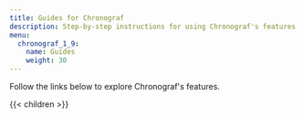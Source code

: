 ```yaml
---
title: Guides for Chronograf
description: Step-by-step instructions for using Chronograf's features.
menu:
  chronograf_1_9:
    name: Guides
    weight: 30
---
```


Follow the links below to explore Chronograf's features.

{{< children >}}
